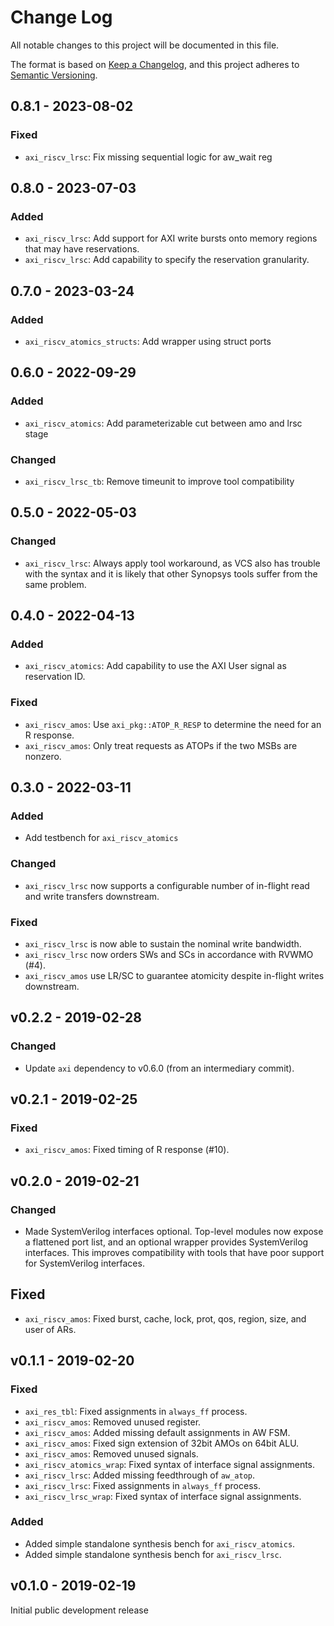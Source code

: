 # Change Log

All notable changes to this project will be documented in this file.

The format is based on [Keep a Changelog](http://keepachangelog.com/), and this project adheres to
[Semantic Versioning](http://semver.org).

## 0.8.1 - 2023-08-02

### Fixed
- `axi_riscv_lrsc`: Fix missing sequential logic for aw_wait reg


## 0.8.0 - 2023-07-03

### Added
- `axi_riscv_lrsc`: Add support for AXI write bursts onto memory regions that may have reservations.
- `axi_riscv_lrsc`: Add capability to specify the reservation granularity.


## 0.7.0 - 2023-03-24

### Added
- `axi_riscv_atomics_structs`: Add wrapper using struct ports


## 0.6.0 - 2022-09-29

### Added
- `axi_riscv_atomics`: Add parameterizable cut between amo and lrsc stage

### Changed
- `axi_riscv_lrsc_tb`: Remove timeunit to improve tool compatibility


## 0.5.0 - 2022-05-03

### Changed
- `axi_riscv_lrsc`: Always apply tool workaround, as VCS also has trouble with the syntax and
  it is likely that other Synopsys tools suffer from the same problem.


## 0.4.0 - 2022-04-13

### Added
- `axi_riscv_atomics`: Add capability to use the AXI User signal as reservation ID.

### Fixed
- `axi_riscv_amos`: Use `axi_pkg::ATOP_R_RESP` to determine the need for an R response.
- `axi_riscv_amos`: Only treat requests as ATOPs if the two MSBs are nonzero.


## 0.3.0 - 2022-03-11

### Added
- Add testbench for `axi_riscv_atomics`

### Changed
- `axi_riscv_lrsc` now supports a configurable number of in-flight read and write transfers
  downstream.

### Fixed
- `axi_riscv_lrsc` is now able to sustain the nominal write bandwidth.
- `axi_riscv_lrsc` now orders SWs and SCs in accordance with RVWMO (#4).
- `axi_riscv_amos` use LR/SC to guarantee atomicity despite in-flight writes downstream.


## v0.2.2 - 2019-02-28

### Changed
- Update `axi` dependency to v0.6.0 (from an intermediary commit).


## v0.2.1 - 2019-02-25

### Fixed
- `axi_riscv_amos`: Fixed timing of R response (#10).


## v0.2.0 - 2019-02-21

### Changed
- Made SystemVerilog interfaces optional.  Top-level modules now expose a flattened port list, and
  an optional wrapper provides SystemVerilog interfaces.  This improves compatibility with tools
  that have poor support for SystemVerilog interfaces.


## Fixed
- `axi_riscv_amos`: Fixed burst, cache, lock, prot, qos, region, size, and user of ARs.


## v0.1.1 - 2019-02-20

### Fixed
- `axi_res_tbl`: Fixed assignments in `always_ff` process.
- `axi_riscv_amos`: Removed unused register.
- `axi_riscv_amos`: Added missing default assignments in AW FSM.
- `axi_riscv_amos`: Fixed sign extension of 32bit AMOs on 64bit ALU.
- `axi_riscv_amos`: Removed unused signals.
- `axi_riscv_atomics_wrap`: Fixed syntax of interface signal assignments.
- `axi_riscv_lrsc`: Added missing feedthrough of `aw_atop`.
- `axi_riscv_lrsc`: Fixed assignments in `always_ff` process.
- `axi_riscv_lrsc_wrap`: Fixed syntax of interface signal assignments.

### Added
- Added simple standalone synthesis bench for `axi_riscv_atomics`.
- Added simple standalone synthesis bench for `axi_riscv_lrsc`.


## v0.1.0 - 2019-02-19

Initial public development release
